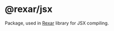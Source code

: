 # @rexar/jsx

Package, used in [Rexar](https://github.com/MasterDan/rexar) library for JSX compiling.